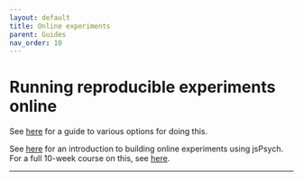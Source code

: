 ```yaml
---
layout: default
title: Online experiments
parent: Guides
nav_order: 10
---
```


# Running reproducible experiments online

See [here](https://uoe.sharepoint.com/sites/PPLSLearningResources/SitePages/Data-Collection.aspx) for a guide to various options for doing this.

See [here](https://softdev.ppls.ed.ac.uk/online_experiments/) for an introduction to building online experiments using jsPsych. For a full 10-week course on this, see [here](https://kennysmithed.github.io/oels2024/).

---

<!-- [Next: Preregistration Guide]({{ site.baseurl }}{% link docs/guides/preregistration.md %}) -->
